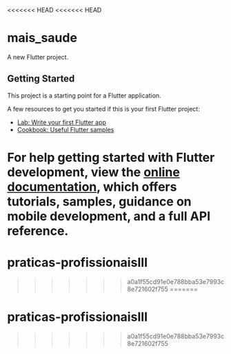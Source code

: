 <<<<<<< HEAD
<<<<<<< HEAD
# mais_saude

A new Flutter project.

## Getting Started

This project is a starting point for a Flutter application.

A few resources to get you started if this is your first Flutter project:

- [Lab: Write your first Flutter app](https://docs.flutter.dev/get-started/codelab)
- [Cookbook: Useful Flutter samples](https://docs.flutter.dev/cookbook)

For help getting started with Flutter development, view the
[online documentation](https://docs.flutter.dev/), which offers tutorials,
samples, guidance on mobile development, and a full API reference.
=======
# praticas-profissionaisIII
>>>>>>> a0a1f55cd91e0e788bba53e7993c8e721602f755
=======
# praticas-profissionaisIII
>>>>>>> a0a1f55cd91e0e788bba53e7993c8e721602f755
